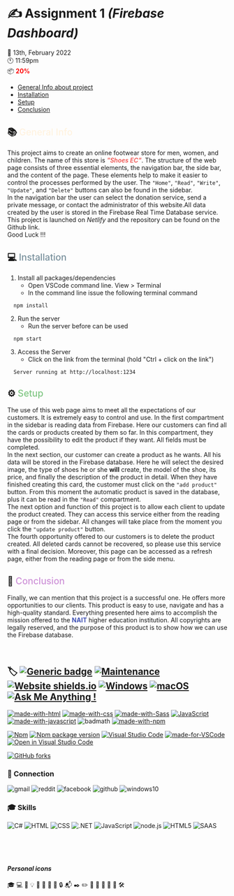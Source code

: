 # :writing_hand: **Assignment 1** *(Firebase Dashboard)*
 :calendar: 13th, February 2022 <br/>
 :clock11: 11:59pm <br/>
 :package: <span style="color: red; font-weight:700">20%</span>

  - [General Info about project](#general-info)
  - [Installation](#installation)
  - [Setup](#setup)
  - [Conclusion](#conclusion)


##  :books: <span style="color:FFF3E0; font-weight:500" id="general-info">General Info</span>

This project aims to create an online footwear store for men, women, and children. The name of this store is <span style="color:#EF5350; font-weight:600">*"Shoes EC"*</span>. The structure of the web page consists of three essential elements, the navigation bar, the side bar, and the content of the page. These elements help to make it easier to control the processes performed by the user. The `"Home"`, `"Read"`, `"Write"`, `"Update"`, and `"Delete"` buttons can also be found in the sidebar.<br/>
In the navigation bar the user can select the donation service, send a private message, or contact the administrator of this website.All data created by the user is stored in the Firebase Real Time Database service.<br/>
This project is launched on *Netlify* and the repository can be found on the Github link. <br/>
Good Luck !!!

##  :computer: <span style="color:78909C; font-weight:500" id="installation">Installation</span>
1.  Install all packages/dependencies
    - Open VSCode command line. View > Terminal
    - In the command line issue the following terminal command
```
  npm install
```
2. Run the server
     - Run the server before can be used
  ```
    npm start
  ```
3. Access the Server
   - Click on the link from the terminal (hold "Ctrl + click on the link")
```
  Server running at http://localhost:1234
```

## :gear: <span style="color:81C784; font-weight:500" id="setup">Setup</span>

The use of this web page aims to meet all the expectations of our customers. It is extremely easy to control and use.
In the first compartment in the sidebar is reading data from Firebase. Here our customers can find all the cards or products created by them so far. In this compartment, they have the possibility to edit the product if they want. All fields must be completed. <br/>
In the next section, our customer can create a product as he wants. All his data will be stored in the Firebase database. Here he will select the desired image, the type of shoes he or she **will** create, the model of the shoe, its price, and finally the description of the product in detail. When they have finished creating this card, the customer must click on the `"add product"` button. From this moment the automatic product is saved in the database, plus it can be read in the `"Read"` compartment. <br/>
The next option and function of this project is to allow each client to update the product created. They can access this service either from the reading page or from the sidebar. All changes will take place from the moment you click the `"update product"` button. <br/>
The fourth opportunity offered to our customers is to delete the product created. All deleted cards cannot be recovered, so please use this service with a final decision. Moreover, this page can be accessed as a refresh page, either from the reading page or from the side menu.

## :pencil: <span style="color:CE93D8; font-weight:500" id="conclusion">Conclusion</span>
Finally, we can mention that this project is a successful one. He offers more opportunities to our clients. This product is easy to use, navigate and has a high-quality standard.
Everything presented here aims to accomplish the mission offered to the <span style="color:#3F51B5; font-weight:700">NAIT</span> higher education institution. All copyrights are legally reserved, and the purpose of this product is to show how we can use the Firebase database.

&nbsp; 

## :label: [![Generic badge](https://img.shields.io/badge/<Assignment1>-<Open>-<COLOR>.svg)](https://shields.io/) [![Maintenance](https://img.shields.io/badge/Maintained%3F-yes-green.svg)](https://GitHub.com/Naereen/StrapDown.js/graphs/commit-activity) [![Website shields.io](https://img.shields.io/website-up-down-green-red/http/shields.io.svg)](http://shields.io/) [![Windows](https://svgshare.com/i/ZhY.svg)](https://svgshare.com/i/ZhY.svg) [![macOS](https://svgshare.com/i/ZjP.svg)](https://svgshare.com/i/ZjP.svg) [![Ask Me Anything !](https://img.shields.io/badge/Ask%20me-anything-1abc9c.svg)](https://GitHub.com/Naereen/ama)


[![made-with-html](https://img.shields.io/badge/Made%20with-HTML-1f425f.svg)](https://developer.mozilla.org/en-US/docs/Web/HTML)
[![made-with-css](https://img.shields.io/badge/Made%20with-CSS-1f425f.svg)](https://developer.mozilla.org/en-US/docs/Web/CSS)
[![made-with-Sass](https://img.shields.io/badge/Made%20with-SASS-1f425f.svg)](https://sass-lang.com/)
[![JavaScript](https://img.shields.io/badge/--F7DF1E?logo=javascript&logoColor=000)](https://www.javascript.com/)
[![made-with-javascript](https://img.shields.io/badge/Made%20with-JavaScript-1f425f.svg)](https://www.javascript.com)
![badmath](https://img.shields.io/github/languages/top/lernantino/badmath)
[![made-with-npm](https://img.shields.io/badge/Made%20with-NPM-1f425f.svg)](https://www.npmjs.com/)

[![Npm](https://badgen.net/badge/icon/npm?icon=npm&label)](https://https://npmjs.com/)
[![Npm package version](https://badgen.net/npm/v/express)](https://npmjs.com/package/express)
[![Visual Studio Code](https://img.shields.io/badge/--007ACC?logo=visual%20studio%20code&logoColor=ffffff)](https://code.visualstudio.com/)
[![made-for-VSCode](https://img.shields.io/badge/Made%20for-VSCode-1f425f.svg)](https://code.visualstudio.com/)
[![Open in Visual Studio Code](https://open.vscode.dev/badges/open-in-vscode.svg)](https://open.vscode.dev/Naereen/badges)


[![GitHub forks](https://img.shields.io/github/forks/Naereen/StrapDown.js.svg?style=social&label=Fork&maxAge=2592000)](https://GitHub.com/Naereen/StrapDown.js/network/)
&ensp;

### 	:link: Connection
![gmail](https://aleen42.github.io/badges/src/google_plus.svg)
![reddit](https://aleen42.github.io/badges/src/reddit.svg)
![facebook](https://img.shields.io/badge/Facebook-1877F2?style=for-the-badge&logo=facebook&logoColor=white)
![github](https://img.shields.io/badge/GitHub-100000?style=for-the-badge&logo=github&logoColor=white)
![windows10](https://img.shields.io/badge/Windows-0078D6?style=for-the-badge&logo=windows&logoColor=white)
&ensp;

### :mortar_board: Skills
![C#](https://img.shields.io/badge/C%23-239120?style=for-the-badge&logo=c-sharp&logoColor=white)
![HTML](https://img.shields.io/badge/HTML-239120?style=for-the-badge&logo=html5&logoColor=white)
![CSS](https://img.shields.io/badge/CSS-239120?&style=for-the-badge&logo=css3&logoColor=white)
![.NET](https://img.shields.io/badge/.NET-5C2D91?style=for-the-badge&logo=.net&logoColor=whit)
![JavaScript](https://img.shields.io/badge/JavaScript-F7DF1E?style=for-the-badge&logo=javascript&logoColor=black)
![node.js](https://img.shields.io/badge/Node.js-43853D?style=for-the-badge&logo=node.js&logoColor=white)
![HTML5](https://img.shields.io/badge/HTML5-E34F26?style=for-the-badge&logo=html5&logoColor=white)
![SAAS](https://img.shields.io/badge/Sass-CC6699?style=for-the-badge&logo=sass&logoColor=white)

&ensp;

&ensp;

#### *Personal icons*
:mortar_board:
:computer:
:lock_with_ink_pen:
:bulb:
:hammer:
:wrench:
:email:
:key:
:lock:
:mailbox_with_mail:
:black_nib:
:pencil2:
:pushpin:
:file_folder:
:calendar:
:open_file_folder:
:paperclip:
:hammer_and_wrench:
